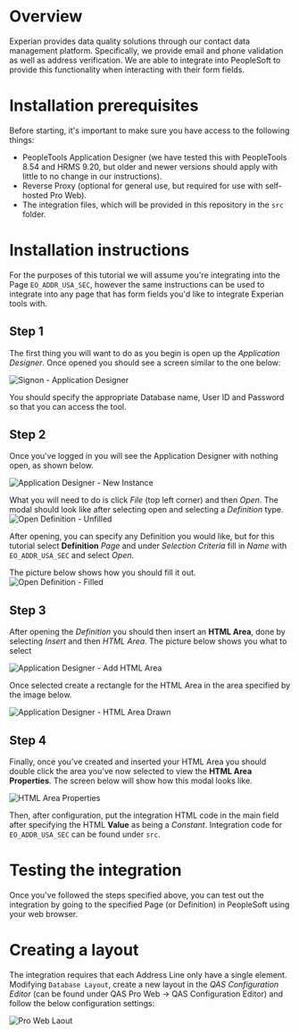 # Overview

Experian provides data quality solutions through our contact data management platform.
Specifically, we provide email and phone validation as well as address verification.
We are able to integrate into PeopleSoft to provide this functionality when interacting with their
form fields.

# Installation prerequisites
Before starting, it's important to make sure you have access to the following
things:

* PeopleTools Application Designer (we have tested this with PeopleTools 8.54 and HRMS 9.20, but older and newer versions should apply with little to no change in our instructions).
* Reverse Proxy (optional for general use, but required for use with self-hosted Pro Web).
* The integration files, which will be provided in this repository in the `src` folder.

# Installation instructions

For the purposes of this tutorial we will assume you're integrating into the Page
`EO_ADDR_USA_SEC`, however the same instructions can be used to integrate into any 
page that has form fields you'd like to integrate Experian tools with.

## Step 1
The first thing you will want to do as you begin is open up the *Application Designer*.
Once opened you should see a screen similar to the one below:

![Signon - Application Designer](media/sign-on.png)

You should specify the appropriate Database name, User ID and Password so that you 
can access the tool.

## Step 2

Once you've logged in you will see the Application Designer with nothing open, as
shown below.

![Application Designer - New Instance](media/application-designer.png)

What you will need to do is click *File* (top left corner) and then *Open*. 
The modal should look like after selecting open and selecting a *Definition* type.
![Open Definition - Unfilled](media/open-definition.png)

After opening, you can specify any Definition you would like, but for this tutorial select **Definition**
*Page* and under *Selection Criteria* fill in *Name* with `EO_ADDR_USA_SEC` and select *Open*.

The picture below shows how you should fill it out.
![Open Definition - Filled](media/open-definition-filled.png)


## Step 3
After opening the *Definition* you should then insert an **HTML Area**, done by selecting *Insert* and
then *HTML Area*. The picture below shows you what to select

![Application Designer - Add HTML Area](media/application-designer-add-html-area.png)

Once selected create a rectangle for the HTML Area in the area specified by the image below.

![Application Designer - HTML Area Drawn](media/application-designer-html-area-drawn.png)

## Step 4
Finally, once you've created and inserted your HTML Area you should double click the area you've 
now selected to view the **HTML Area Properties**. The screen below will show how this modal looks like.

![HTML Area Properties](media/html-area-properties.png)

Then, after configuration, put the integration HTML code in the main field after specifying the HTML **Value**
as being a *Constant*. Integration code for `EO_ADDR_USA_SEC` can be found under `src`.


# Testing the integration

Once you've followed the steps specified above, you can test out the integration by going to the specified
Page (or Definition) in PeopleSoft using your web browser.


# Creating a layout

The integration requires that each Address Line only have a single element. Modifying `Database Layout`, create a new layout in the *QAS Configuration Editor* (can be found under QAS Pro Web -> QAS Configuration Editor) and follow the below configuration settings:

![Pro Web Laout](media/pro-web-layout.png)
